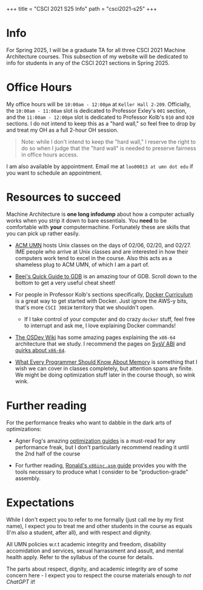 +++
title = "CSCI 2021 S25 Info"
path = "csci2021-s25"
+++

# Info

For Spring 2025, I will be a graduate TA for all three CSCI 2021 
Machine Architecture courses. This subsection of my website will 
be dedicated to info for students in any of the CSCI 2021 
sections in Spring 2025.

# Office Hours

My office hours will be `10:00am - 12:00pm` at `Keller Hall 2-209`.
Officially, the `10:00am - 11:00am` slot is dedicated to Professor
Exley's `001` section, and the `11:00am - 12:00pm` slot is dedicated
to Professor Kolb's `010` and `020` sections. I do not intend to keep
this as a "hard wall," so feel free to drop by and treat my OH as
a full 2-hour OH session.

> Note: while I don't intend to keep the "hard wall," I reserve the
> right to do so when I judge that the "hard wall" is needed to
> preserve fairness in   office hours access.

I am also available by appointment. Email me at `loo00013 at umn dot edu`
if you want to schedule an appointment.

# Resources to succeed

Machine Architecture is **one long infodump** about how a computer actually
works when you strip it down to bare essentials. You **need** to be
comfortable with **your** computermachine. Fortunately these are skills
that you can pick up rather easily.

- [ACM UMN](https://acm.umn.edu/) hosts Unix classes on the days
of 02/06, 02/20, and 02/27. IME people who arrive at Unix classes and
are interested in how their computers work tend to excel in the course.
Also this acts as a shameless plug to ACM UMN, of which I am a part of.

- [Beej's Quick Guide to GDB](https://beej.us/guide/bggdb/) is an amazing
tour of GDB. Scroll down to the bottom to get a very useful cheat sheet!

- For people in Professor Kolb's sections specifically,
[Docker Curriculum](https://docker-curriculum.com/) is a great way to
get started with Docker. Just ignore the AWS-y bits, that's more
`CSCI 3081W` territory that we shouldn't open.
    - If I take control of your computer and do crazy `docker`
    stuff, feel free to interrupt and ask me, I love explaining
    Docker commands!

- [The OSDev Wiki](https://wiki.osdev.org) has some amazing
pages explaining the `x86-64` architecture that we study. I recommend
the pages on [SysV ABI](https://wiki.osdev.org/System_V_ABI) and
[quirks about `x86-64`](https://wiki.osdev.org/X86-64).

- [What Every Programmer Should Know About Memory](https://people.freebsd.org/~lstewart/articles/cpumemory.pdf)
is something that I wish we can cover in classes completely, but 
attention spans are finite. We might be doing optimization
stuff later in the course though, so wink wink.

# Further reading

For the performance freaks who want to dabble in the dark arts of
optimizations:

- Agner Fog's amazing [optimization guides](https://www.agner.org/optimize/)
is a must-read for any performance freak, but I don't particularly recommend
reading it until the 2nd half of the course

- For further reading, 
[Ronald's `x86inc.asm` guide](https://blogs.gnome.org/rbultje/2017/07/14/writing-x86-simd-using-x86inc-asm/)
provides you with the tools necessary to produce what I consider to be
"production-grade" assembly.

# Expectations

While I don't expect you to refer to me formally (just call me by my 
first name), I expect you to treat me and other students in the
course as equals (I'm also a student, after all), 
and with respect and dignity. 

All UMN policies w.r.t academic integrity and freedom, 
disability accomidation and services, sexual harrassment and assult, 
and mental health apply. Refer to the syllabus of the course for details.

The parts about respect, dignity, and academic integrity
are of some concern here - I expect you to respect the course materials
enough to *not ChatGPT it*!
